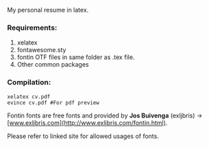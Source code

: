 My personal resume in latex.

### Requirements:
1. xelatex
2. fontawesome.sty
3. fontin OTF files in same folder as .tex file.
4. Other common packages

### Compilation:
```
xelatex cv.pdf
evince cv.pdf #For pdf preview
```

Fontin fonts are free fonts and provided by **Jos Buivenga** (exljbris) -> [www.exljbris.com](http://www.exljbris.com/fontin.html).

Please refer to linked site for allowed usages of fonts.